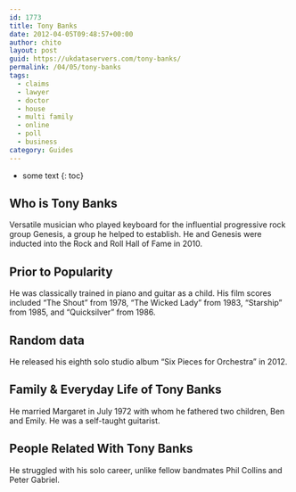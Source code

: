 ```yaml
---
id: 1773
title: Tony Banks
date: 2012-04-05T09:48:57+00:00
author: chito
layout: post
guid: https://ukdataservers.com/tony-banks/
permalink: /04/05/tony-banks
tags:
  - claims
  - lawyer
  - doctor
  - house
  - multi family
  - online
  - poll
  - business
category: Guides
---
```


* some text
{: toc}
          
          
## Who is  Tony Banks
                  
                  
                  
Versatile musician who played keyboard for the influential progressive rock group Genesis, a group he helped to establish. He and Genesis were inducted into the Rock and Roll Hall of Fame in 2010.
                  
                
                
                
## Prior to Popularity 
                  
                  
                  
He was classically trained in piano and guitar as a child. His film scores included &#8220;The Shout&#8221; from 1978, &#8220;The Wicked Lady&#8221; from 1983, &#8220;Starship&#8221; from 1985, and &#8220;Quicksilver&#8221; from 1986.
                  
                
                
                
## Random data 
                  
                  
                  
He released his eighth solo studio album &#8220;Six Pieces for Orchestra&#8221; in 2012.
                  
                
                
                
## Family & Everyday Life of Tony Banks
                  
                  
                  
He married Margaret in July 1972 with whom he fathered two children, Ben and Emily. He was a self-taught guitarist.
                  
                
                
                
## People Related With  Tony Banks
                  
                  
                  
He struggled with his solo career, unlike fellow bandmates Phil Collins and Peter Gabriel.
                  
                
              
            
          
          
          
    
    
  

